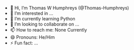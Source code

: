 - 👋 Hi, I’m Thomas W Humphreys (@Thomas-Humphreys)
- 👀 I’m interested in ...
- 🌱 I’m currently learning Python
- 💞️ I’m looking to collaborate on ...
- 📫 How to reach me: None Currently
- 😄 Pronouns: He/Him
- ⚡ Fun fact: ...

<!---
Thomas-Humphreys/Thomas-Humphreys is a ✨ special ✨ repository because its `README.md` (this file) appears on your GitHub profile.
You can click the Preview link to take a look at your changes.
--->
